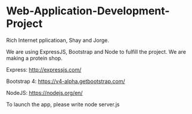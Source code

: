 # Web-Application-Development-Project
Rich Internet pplicatioan, Shay and Jorge.                                                                                                                                                                            

We are using ExpressJS, Bootstrap and Node to fulfill the project. We are making a protein shop.                                                                                                                                          

                                                                                                                                                                                                                                          

Express: http://expressjs.com/                                                                                                                                                                                                            

Bootstrap 4: https://v4-alpha.getbootstrap.com/                                                                                                                                                                                           

NodeJS: https://nodejs.org/en/                                                                                                                                                                                                            

                                                                                                                                                                                                                                          

To launch the app, please write node server.js
